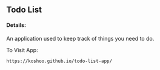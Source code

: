 ## Todo List

#### Details:
An application used to keep track of things you need to do.

To Visit App:

`https://koshoo.github.io/todo-list-app/`
